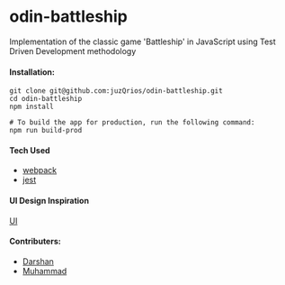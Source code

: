 # odin-battleship
Implementation of the classic game 'Battleship' in JavaScript using Test Driven Development methodology

#### Installation:
```
git clone git@github.com:juzQrios/odin-battleship.git
cd odin-battleship
npm install

# To build the app for production, run the following command:
npm run build-prod
```

#### Tech Used
- [webpack](https://webpack.js.org/)
- [jest](https://handlebarsjs.com/)

#### UI Design Inspiration
[UI](https://dribbble.com/shots/2329326-Battleship-for-iOS)

#### Contributers:
- [Darshan](https://github.com/juzQrios)
- [Muhammad](https://github.com/mosaaleb)

